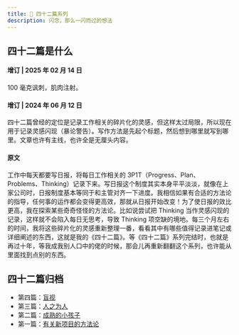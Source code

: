 ```yaml
---
title: 🚝 四十二篇系列
description: 闪念，那么一闪而过的想法
---
```


## 四十二篇是什么

#### 增订 | 2025 年 02 月 14 日

100 毫克讽刺，肌肉注射。

#### 增订 | 2024 年 06 月 12 日

四十二篇曾经的定位是记录工作相关的碎片化的灵感，但这样太过局限，所以现在用于记录灵感闪现（暴论警告）。写作方法是先起个标题，然后想到哪里就写到哪里。文章也许有主线，也许全是无厘头内容。

#### 原文

工作中每天都要写日报，将每日工作相关的 3P1T（Progress、Plan、Problems、Thinking）记录下来。写日报这个制度其实本身平平淡淡，就像在上家公司时，日报制度基本等同于和主管对齐一下进度。我相信如果有合适的方法论的指导，任何事的运作都会变得更高效，那就从日报开始改变！为了使日报的效比更高，我在探索某些奇奇怪怪的方法论。比如说尝试把 Thinking 当作灵感闪现的记录，这样就不会陷入每日无思考，导致 Thinking 项空缺的境地。每三个月左右的时间，我将这些碎片化的灵感重新整理一番，看看其中有哪些值得记录进笔记或详细阐述的东西，这就是我的《四十二篇》。等《四十二篇》系列完结时，也就是再过十年，等我成我别人口中的佬的时候，那会儿再重新翻翻这个系列，也许能从里面找到点别的东西。

## 四十二篇归档

<!-- - 第四篇：[春·山·月](/flows/_fourty-two/moon-behind-the-mountain) -->
- 第四篇：[盲视](/flows/_fourty-two/blind-sight)
- 第三篇：[人之为人](/flows/_fourty-two/as-human)
- 第二篇：[成熟的小孩子](/flows/_fourty-two/mature-child)
- 第一篇：[有关新项目的方法论](/flows/_fourty-two/dark-room)
